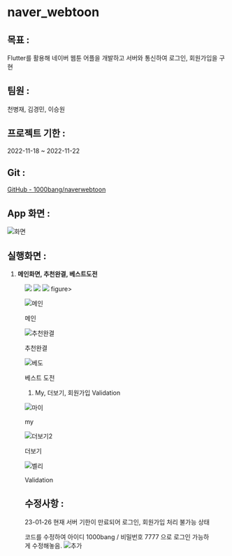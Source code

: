 # naver_webtoon

## 목표 :

Flutter를 활용해 네이버 웹툰 어플을 개발하고 서버와 통신하여 로그인, 회원가입을 구현

## 팀원 :

천병재, 김경민, 이승원 

## 프로젝트 기한 :

2022-11-18 ~ 2022-11-22



## Git :

[GitHub - 1000bang/naverwebtoon](https://github.com/1000bang/naverwebtoon)

## App 화면 :

![화면](https://user-images.githubusercontent.com/113667600/214774010-9cb71773-4536-468a-a42f-379c6cf308d0.png)

## 실행화면 :

1. **메인화면, 추천완결, 베스트도전** 


<figure class="third">
    <img src="https://user-images.githubusercontent.com/113667600/214774071-b5b1c90c-4826-434a-acdf-d30e942a75ce.gif">
    <img src="https://user-images.githubusercontent.com/113667600/214774143-2c1224ca-da94-4234-bbf1-bb476a0db4f1.gif">
    <img src="https://user-images.githubusercontent.com/113667600/214774181-08a38d26-6e0f-4736-ad8a-2952de7407bd.gif">
figure>

  
![메인](https://user-images.githubusercontent.com/113667600/214774071-b5b1c90c-4826-434a-acdf-d30e942a75ce.gif)

메인

![추천완결](https://user-images.githubusercontent.com/113667600/214774143-2c1224ca-da94-4234-bbf1-bb476a0db4f1.gif)

추천완결

![베도](https://user-images.githubusercontent.com/113667600/214774181-08a38d26-6e0f-4736-ad8a-2952de7407bd.gif)

베스트 도전

1. My, 더보기, 회원가입 Validation


![마이](https://user-images.githubusercontent.com/113667600/214774302-23c4d7b3-56c1-432b-90e0-df82ec631f16.gif)

my


![더보기2](https://user-images.githubusercontent.com/113667600/214774332-2599536e-c4f5-424b-a3a1-2957f39ee951.gif)

더보기

![벨리](https://user-images.githubusercontent.com/113667600/214774366-074d4fa6-6da9-4d00-a7dd-f4c8b40e75a9.gif)

Validation

## 수정사항 :

23-01-26 현재 서버 기한이 만료되어 로그인, 회원가입 처리 불가능 상태 

코드를 수정하여 아이디 1000bang / 비밀번호 7777 으로 로그인 가능하게 수정해놓음.
![추가](https://user-images.githubusercontent.com/113667600/214774449-10767db6-8a5d-4021-a030-a18ac88ec804.png)

